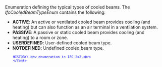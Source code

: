 ﻿Enumeration defining the typical types of cooled beams. The _IfcCooledBeamTypeEnum_ contains the following:

* **ACTIVE**: An active or ventilated cooled beam provides cooling (and heating) but can also function as an air terminal in a ventilation system.
* **PASSIVE**: A passive or static cooled beam provides cooling (and heating) to a room or zone.
* **USERDEFINED**: User-defined cooled beam type.
* **NOTDEFINED**: Undefined cooled beam type.

> <font color="#0000ff" size="-1">
    	HISTORY: New enumeration in IFC 2x2.<br>
    	</font>